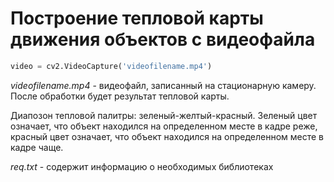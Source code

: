 # Построение тепловой карты движения объектов с видеофайла

```python
video = cv2.VideoCapture('videofilename.mp4')
```
*videofilename.mp4* - видеофайл, записанный на стационарную камеру. После обработки будет результат тепловой карты.

Диапозон тепловой палитры: зеленый-желтый-красный. Зеленый цвет означает, что объект находился на определенном месте в кадре реже, красный цвет означает, что объект находился на определенном месте в кадре чаще.

*req.txt* - содержит информацию о необходимых библиотеках
